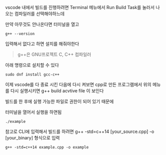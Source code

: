vscode 내에서 빌드를 진행하려면 Terminal 메뉴에서 Run Build Task를 눌러서
나오는 컴파일러를 선택해야하느데 

만약 아무것도 안나온다면 터미널을 열고
```
g++ --version
```
입력해서 없다고 하면 설치를 해줘야한다

> g++은 GNU프로젝트 C, C++ 컴파일러

아래 명령으로 설치할 수 있다
```
sudo dnf install gcc-c++
```

이제 vscode를 다 종료 시킨 다음에 다시 켜보면
cpp로 만든 프로그램에서 위의 메뉴를 다시 실행시키면 
g++ build acvtive file 이 보인다

빌드를 한 후에 실행 가능한 파일로 권한이 되어 있기 때문에

터미널을 열어서 실행을 하면됨
```
./example
```

참고로 
CLI에 입력해서 빌드를 하려면 g++ -std=c++14 [your_source.cpp] -o [your_binary] 형식으로 입력
```
g++ -std=c++14 example.cpp -o example
```

